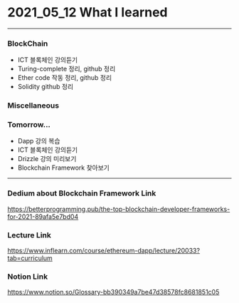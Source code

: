 # 2021_05_12 What I learned

-----

### BlockChain

* ICT 블록체인 강의듣기
* Turing-complete 정리, github 정리
* Ether code 작동 정리, github 정리
* Solidity github 정리

### Miscellaneous



### Tomorrow...

* Dapp 강의 복습
* ICT 블록체인 강의듣기
* Drizzle 강의 미리보기
* Blockchain Framework 찾아보기 

-----

### Dedium about Blockchain Framework Link

<https://betterprogramming.pub/the-top-blockchain-developer-frameworks-for-2021-89afa5e7bd04>

### Lecture Link

<https://www.inflearn.com/course/ethereum-dapp/lecture/20033?tab=curriculum>
    
### Notion Link

<https://www.notion.so/Glossary-bb390349a7be47d38578fc8681851c05>